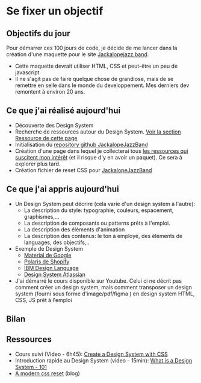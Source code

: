 # Se fixer un objectif

## Objectifs du jour
Pour démarrer ces 100 jours de code, je décide de me lancer dans la création d'une maquette pour le site [Jackalopejazz.band](https://jackalopejazz.band).

- Cette maquette devrait utiliser HTML, CSS et peut-être un peu de javascript
- Il ne s'agit pas de faire quelque chose de grandiose, mais de se remettre en selle dans le monde du developpement. Mes derniers dev remontent à environ 20 ans. 

## Ce que j'ai réalisé aujourd'hui
- Découverte des Design System
- Recherche de ressources autour du Design System. [Voir la section Ressource de cette page](#ressources)
- Initialisation du [repository github JackalopeJazzBand](https://github.com/ctlabfr/jackalopejazzband)
- Création d'une page dans lequel je collecterai tous [les ressources qui suscitent mon intérêt](A%20explorer%20plus%20tard.md) (et il risque d'y en avoir un paquet). Ce sera à explorer plus tard.
- Création fichier de reset CSS pour [JackalopeJazzBand](https://github.com/ctlabfr/jackalopejazzband)


## Ce que j'ai appris aujourd'hui
- Un Design System peut décrire (cela varie d'un design system à l'autre):
  - La description du style: typographie, couleurs, espacement, graphismes,... 
  - La description de composants ou patterns prêts à l'emploi.
  - La description des éléments d'animation
  - La description des contenus: le ton à employé, des éléments de languages, des objectifs,.. 
- Exemple de Design System
  - [Material de Google](https://m3.material.io/)
  - [Polaris de Shopify](https://polaris.shopify.com/)
  - [IBM Design Language](https://www.ibm.com/design/language/)
  - [Design System Atlassian](https://atlassian.design/)
- J'ai démarré le cours disponible sur Youtube. Celui ci ne décrit pas comment créer un design system, mais comment transposer un design system (fourni sous forme d'image/pdf/figma ) en design system HTML, CSS, JS prêt à l'emploi

## Bilan

## Ressources
- Cours suivi (Video - 6h45): [Create a Design System with CSS](https://www.youtube.com/watch?v=lRaL-8qZ0mM)
- Introduction rapide au Design System (video - 15min): [What is a Design System - 101](https://www.youtube.com/watch?v=wc5krC28ynQ) 
- [A modern css reset](https://piccalil.li/blog/a-modern-css-reset/) (blog)

